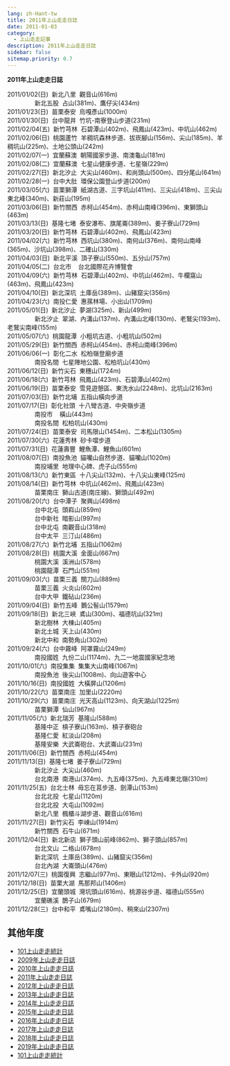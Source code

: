 ```yaml
---
lang: zh-Hant-tw
title: 2011年上山走走日誌
date: 2011-01-03
category: 
  - 上山走走記事
description: 2011年上山走走日誌
sidebar: false
sitemap.priority: 0.7
---
```


**2011年上山走走日誌**

<!-- more -->

2011/01/02(日)  新北八里  觀音山(616m)  
                新北五股  占山(381m)、鷹仔尖(434m)  
2011/01/23(日)  苗栗泰安  烏嘎彥山(1000m)  
2011/01/30(日)  台中龍井  竹坑-南寮登山步道(231m)  
2011/02/04(五)  新竹芎林  石碧潭山(402m)、飛鳳山(423m)、中坑山(462m)  
2011/02/06(日)  桃園蘆竹  羊稠坑森林步道、拔崁腳山(156m)、尖山(185m)、羊稠坑山(225m)、土地公頭山(242m)  
2011/02/07(一)  宜蘭蘇澳  朝陽國家步道、南澳龜山(181m)  
2011/02/08(二)  宜蘭蘇澳  七星山健康步道、七星嶺(229m)  
2011/02/27(日)  新北汐止  大尖山(460m)、和尚頭山(500m)、四分尾山(641m)  
2011/02/28(一)  台中大肚  環保公園登山步道(200m)  
2011/03/05(六)  苗栗獅潭  紙湖古道、三字坑山(411m)、三尖山(418m)、三尖山東北峰(340m)、新莊山(195m)  
2011/03/06(日)  新竹關西  赤柯山(454m)、赤柯山南峰(396m)、東獅頭山(463m)  
2011/03/13(日)  基隆七堵  泰安瀑布、旗尾崙(389m)、姜子寮山(729m)  
2011/03/20(日)  新竹芎林  石碧潭山(402m)、飛鳳山(423m)  
2011/04/02(六)  新竹芎林  西坑山(380m)、南何山(376m)、南何山南峰(365m)、沙坑山(398m)、二確山(330m)  
2011/04/03(日)  新北平溪  頂子寮山(550m)、五分山(757m)  
2011/04/05(二)  台北市    台北國際花卉博覽會  
2011/04/09(六)  新竹芎林  石碧潭山(402m)、中坑山(462m)、牛欄窩山(463m)、飛鳳山(423m)  
2011/04/10(日)  新北深坑  土庫岳(389m)、山豬窟尖(356m)  
2011/04/23(六)  南投仁愛  惠蓀林場、小出山(1709m)  
2011/05/01(日)  新北汐止  夢湖(325m)、新山(499m)  
                新北汐止  翠湖、內溝山(137m)、內溝山北峰(130m)、老鷲尖(193m)、老鷲尖南峰(155m)  
2011/05/07(六)  桃園龍潭  小粗坑古道、小粗坑山(502m)  
2011/05/29(日)  新竹關西  赤柯山(454m)、赤柯山南峰(396m)  
2011/06/06(一)  彰化二水  松柏嶺登廟步道  
                南投名間  七星陣地公園、松柏坑山(430m)  
2011/06/12(日)  新竹尖石  東穗山(1724m)  
2011/06/18(六)  新竹芎林  飛鳳山(423m)、石碧潭山(402m)  
2011/06/19(日)  苗栗泰安  雪見遊憩區、東洗水山(2248m)、北坑山(2163m)  
2011/07/03(日)  新竹北埔  五指山橫向步道  
2011/07/17(日)  彰化社頭  十八彎古道、中央嶺步道  
                南投市    橫山(443m)  
                南投名間  松柏坑山(430m)  
2011/07/24(日)  苗栗泰安  司馬限山(1454m)、二本松山(1305m)  
2011/07/30(六)  花蓮秀林  砂卡噹步道  
2011/07/31(日)  花蓮壽豐  鯉魚潭、鯉魚山(601m)  
2011/08/07(日)  南投魚池  貓囒山自然步道、貓囒山(1020m)  
                南投埔里  地理中心碑、虎子山(555m)  
2011/08/13(六)  新竹東區  十八尖山(132m)、十八尖山東峰(125m)  
2011/08/14(日)  新竹芎林  中坑山(462m)、飛鳳山(423m)  
                苗栗南庄  獅山古道(南庄線)、獅頭山(492m)  
2011/08/20(六)  台中潭子  聚興山(498m)  
                台中北屯  頭嵙山(859m)  
                台中新社  暗影山(997m)  
                台中北屯  南觀音山(318m)  
                台中太平  三汀山(486m)  
2011/08/27(六)  新竹北埔  五指山(1062m)  
2011/08/28(日)  桃園大溪  金面山(667m)  
                桃園大溪  溪洲山(578m)  
                桃園龍潭  石門山(551m)  
2011/09/03(六)  苗栗三義  關刀山(889m)  
                苗栗三義  火炎山(602m)  
                台中大甲  鐵砧山(236m)  
2011/09/04(日)  新竹五峰  鵝公髻山(1579m)  
2011/09/18(日)  新北三峽  鳶山(300m)、福德坑山(321m)  
                新北樹林  大棟山(405m)  
                新北土城  天上山(430m)  
                新北中和  南勢角山(302m)  
2011/09/24(六)  台中霧峰  阿罩霧山(249m)  
                南投國姓  九份二山(1174m)、九二一地震國家紀念地  
2011/10/01(六)  南投集集  集集大山南峰(1067m)  
                南投魚池  後尖山(1008m)、向山遊客中心  
2011/10/16(日)  南投國姓  大橫屏山(1206m)  
2011/10/22(六)  苗栗南庄  加里山(2220m)  
2011/10/29(六)  苗栗南庄  光天高山(1123m)、向天湖山(1225m)  
                苗栗獅潭  仙山(967m)  
2011/11/05(六)  新北瑞芳  基隆山(588m)  
                基隆中正  槓子寮山(163m)、槓子寮砲台  
                基隆仁愛  紅淡山(208m)  
                基隆安樂  大武崙砲台、大武崙山(231m)  
2011/11/06(日)  新竹關西  赤柯山(454m)  
2011/11/13(日)  基隆七堵  姜子寮山(729m)  
                新北汐止  大尖山(460m)  
                台北南港  南港山(374m)、九五峰(375m)、九五峰東北嶺(310m)  
2011/11/25(五)  台北士林  毋忘在莒步道、劍潭山(153m)  
                台北北投  七星山(1120m)  
                台北北投  大屯山(1092m)  
                新北八里  楓櫃斗湖步道、觀音山(616m)  
2011/11/27(日)  新竹尖石  李崠山(1914m)  
                新竹關西  石牛山(671m)  
2011/12/04(日)  新北新店  獅子頭山前峰(862m)、獅子頭山(857m)  
                台北文山  二格山(678m)  
                新北深坑  土庫岳(389m)、山豬窟尖(356m)  
                台北內湖  大崙頭山(476m)  
2011/12/07(三)  桃園復興  志繼山(977m)、東眼山(1212m)、卡外山(920m)  
2011/12/18(日)  苗栗大湖  馬那邦山(1406m)  
2011/12/25(日)  宜蘭頭城  灣坑頭山(616m)、桃源谷步道、福德山(555m)  
                宜蘭礁溪  鵲子山(679m)  
2011/12/28(三)  台中和平  鳶嘴山(2180m)、稍來山(2307m)


## 其他年度  
- [101上山走走統計](/posts/post-327-2010-01-02.md)
- [2009年上山走走日誌](/posts/post-382-2009-01-05.md)
- [2010年上山走走日誌](/posts/post-326-2010-01-04.md)
- [2011年上山走走日誌](/posts/post-266-2011-01-03.md)
- [2012年上山走走日誌](/posts/post-222-2012-01-03.md)
- [2013年上山走走日誌](/posts/post-171-2013-01-07.md)
- [2014年上山走走日誌](/posts/post-126-2014-01-01.md)
- [2015年上山走走日誌](/posts/post-86-2015-01-12.md)
- [2016年上山走走日誌](/posts/post-53-2016-01-04.md)
- [2017年上山走走日誌](/posts/post-34-2017-02-02.md)
- [2018年上山走走日誌](/posts/post-24-2018-01-17.md)
- [2019年上山走走日誌](/posts/post-10-2019-02-25.md)
- [101上山走走統計](/posts/post-327-2010-01-02.md)